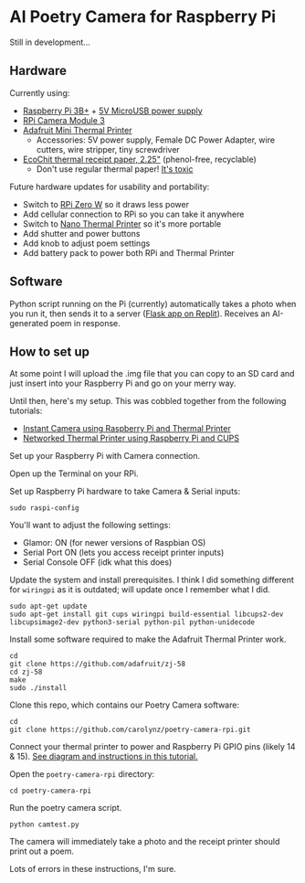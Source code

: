 # AI Poetry Camera for Raspberry Pi

Still in development...

## Hardware
Currently using:
- [Raspberry Pi 3B+](https://www.raspberrypi.com/products/raspberry-pi-3-model-b-plus/) + [5V MicroUSB power supply](https://www.amazon.com/CanaKit-Raspberry-Supply-Adapter-Listed/dp/B00MARDJZ4)
- [RPi Camera Module 3](https://www.raspberrypi.com/products/camera-module-3/)
- [Adafruit Mini Thermal Printer](https://www.adafruit.com/product/600)
  - Accessories: 5V power supply, Female DC Power Adapter, wire cutters, wire stripper, tiny screwdriver
- [EcoChit thermal receipt paper, 2.25"](https://www.amazon.com/EcoChit-Thermal-Paper-Rolls-Plants/dp/B076MMDL8Y) (phenol-free, recyclable)
  - Don't use regular thermal paper! [It's toxic](https://environmentaldefence.ca/2019/02/07/toxic-receipt-bpa-thermal-paper/)

Future hardware updates for usability and portability:
- Switch to [RPi Zero W](https://www.raspberrypi.com/products/raspberry-pi-zero-w/) so it draws less power
- Add cellular connection to RPi so you can take it anywhere
- Switch to [Nano Thermal Printer](https://www.adafruit.com/product/2752) so it's more portable
- Add shutter and power buttons
- Add knob to adjust poem settings
- Add battery pack to power both RPi and Thermal Printer

## Software
Python script running on the Pi (currently) automatically takes a photo when you run it, then sends it to a server ([Flask app on Replit](https://poetry-camera-prototype.carozee.repl.co/)). Receives an AI-generated poem in response.


## How to set up
At some point I will upload the .img file that you can copy to an SD card and just insert into your Raspberry Pi and go on your merry way.

Until then, here's my setup.
This was cobbled together from the following tutorials:
- [Instant Camera using Raspberry Pi and Thermal Printer](https://learn.adafruit.com/instant-camera-using-raspberry-pi-and-thermal-printer)
- [Networked Thermal Printer using Raspberry Pi and CUPS](https://learn.adafruit.com/networked-thermal-printer-using-cups-and-raspberry-pi)


Set up your Raspberry Pi with Camera connection.

Open up the Terminal on your RPi.

Set up Raspberry Pi hardware to take Camera & Serial inputs:
```shell
sudo raspi-config
```
You'll want to adjust the following settings:
- Glamor: ON (for newer versions of Raspbian OS)
- Serial Port ON (lets you access receipt printer inputs)
- Serial Console OFF (idk what this does)

Update the system and install prerequisites. I think I did something different for `wiringpi` as it is outdated; will update once I remember what I did.
```shell
sudo apt-get update
sudo apt-get install git cups wiringpi build-essential libcups2-dev libcupsimage2-dev python3-serial python-pil python-unidecode
```

Install some software required to make the Adafruit Thermal Printer work.
```shell
cd
git clone https://github.com/adafruit/zj-58
cd zj-58
make
sudo ./install
```

Clone this repo, which contains our Poetry Camera software:
```shell
cd
git clone https://github.com/carolynz/poetry-camera-rpi.git
```


Connect your thermal printer to power and Raspberry Pi GPIO pins (likely 14 & 15). [See diagram and instructions in this tutorial.](https://learn.adafruit.com/networked-thermal-printer-using-cups-and-raspberry-pi/connect-and-configure-printer)


Open the `poetry-camera-rpi` directory:
```shell
cd poetry-camera-rpi
```

Run the poetry camera script.
```shell
python camtest.py
```

The camera will immediately take a photo and the receipt printer should print out a poem.

Lots of errors in these instructions, I'm sure.
